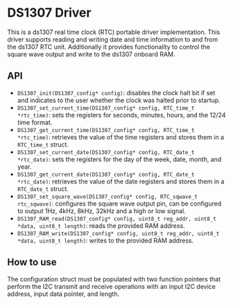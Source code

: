 # DS1307 Driver
This is a ds1307 real time clock (RTC) portable driver implementation. This driver supports reading and writing date and time information to and from the ds1307 RTC unit. Additionally it provides functionality to control the square wave output and write to the ds1307 onboard RAM.

## API
- `DS1307_init(DS1307_config* config)`: disables the clock halt bit if set and indicates to the user whether the clock was halted prior to startup.
- `DS1307_set_current_time(DS1307_config* config, RTC_time_t *rtc_time)`: sets the registers for seconds, minutes, hours, and the 12/24 time format.
- `DS1307_get_current_time(DS1307_config* config, RTC_time_t *rtc_time)`: retrieves the value of the time registers and stores them in a `RTC_time_t` struct.
- `DS1307_set_current_date(DS1307_config* config, RTC_date_t *rtc_date)`: sets the registers for the day of the week, date, month, and year.
- `DS1307_get_current_date(DS1307_config* config, RTC_date_t *rtc_date)`: retrieves the value of the date registers and stores them in a `RTC_date_t` struct.
- `DS1307_set_square_wave(DS1307_config* config, RTC_sqwave_t rtc_sqwave)`: configures the square wave output pin, can be configured to output 1Hz, 4kHz, 8kHz, 32kHz and a high or low signal.
- `DS1307_RAM_read(DS1307_config* config, uint8_t reg_addr, uint8_t *data, uint8_t length)`: reads the provided RAM address.
- `DS1307_RAM_write(DS1307_config* config, uint8_t reg_addr, uint8_t *data, uint8_t length)`: writes to the provided RAM address.

## How to use
The configuration struct must be populated with two function pointers that perform the I2C transmit and receive operations with an input I2C device address, input data pointer, and length.

